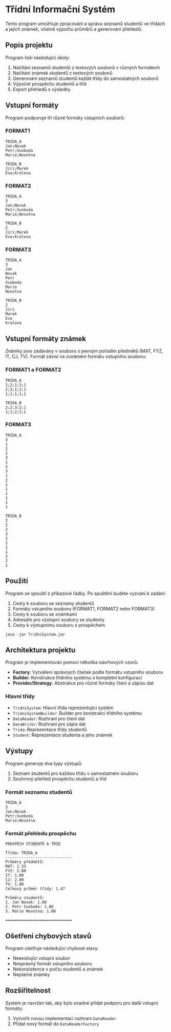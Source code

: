 # Třídní Informační Systém

Tento program umožňuje zpracování a správu seznamů studentů ve třídách a jejich známek, včetně výpočtu průměrů a generování přehledů.

## Popis projektu

Program řeší následující úkoly:
1. Načítání seznamů studentů z textových souborů v různých formátech
2. Načítání známek studentů z textových souborů
3. Generování seznamů studentů každé třídy do samostatných souborů
4. Výpočet prospěchu studentů a tříd
5. Export přehledů s výsledky

## Vstupní formáty

Program podporuje tři různé formáty vstupních souborů:

### FORMAT1
```
TRIDA_A
Jan;Novak
Petr;Svoboda
Marie;Novotna

TRIDA_B
Jiri;Marek
Eva;Kralova
```

### FORMAT2
```
TRIDA_A
3
Jan;Novak
Petr;Svoboda
Marie;Novotna

TRIDA_B
2
Jiri;Marek
Eva;Kralova
```

### FORMAT3
```
TRIDA_A
3
Jan
Novak
Petr
Svoboda
Marie
Novotna

TRIDA_B
2
Jiri
Marek
Eva
Kralova
```

## Vstupní formáty známek

Známky jsou zadávány v souboru s pevným pořadím předmětů (MAT, FYZ, IT, CJ, TV). Formát závisí na zvoleném formátu vstupního souboru:

### FORMAT1 a FORMAT2
```
TRIDA_A
1;2;1;3;1
2;3;1;2;1
1;1;1;1;1

TRIDA_B
2;2;3;2;1
1;1;2;2;1
```

### FORMAT3
```
TRIDA_A
3
1
2
1
3
1
2
3
1
2
1
1
1
1
1
1

TRIDA_B
2
2
2
3
2
1
1
1
2
2
1
```

## Použití

Program se spouští z příkazové řádky. Po spuštění budete vyzváni k zadání:
1. Cesty k souboru se seznamy studentů
2. Formátu vstupního souboru (FORMAT1, FORMAT2 nebo FORMAT3)
3. Cesty k souboru se známkami
4. Adresáře pro výstupní soubory se studenty
5. Cesty k výstupnímu souboru s prospěchem

```
java -jar TridniSystem.jar
```

## Architektura projektu

Program je implementován pomocí několika návrhových vzorů:
- **Factory**: Vytváření správných čteček podle formátu vstupního souboru
- **Builder**: Konstrukce třídního systému s kompletní konfigurací
- **Provider/Strategy**: Abstrakce pro různé formáty čtení a zápisu dat

### Hlavní třídy

- `TridniSystem`: Hlavní třída reprezentující systém
- `TridniSystemBuilder`: Builder pro konstrukci třídního systému
- `DataReader`: Rozhraní pro čtení dat
- `DataWriter`: Rozhraní pro zápis dat
- `Trida`: Reprezentace třídy studentů
- `Student`: Reprezentace studenta a jeho známek

## Výstupy

Program generuje dva typy výstupů:
1. Seznam studentů pro každou třídu v samostatném souboru
2. Souhrnný přehled prospěchu studentů a tříd

### Formát seznamu studentů
```
TRIDA_A
3
Jan;Novak
Petr;Svoboda
Marie;Novotna
```

### Formát přehledu prospěchu
```
PROSPĚCH STUDENTŮ A TŘÍD

Třída: TRIDA_A
-----------------------------
Průměry předmětů:
MAT: 1.33
FYZ: 2.00
IT: 1.00
CJ: 2.00
TV: 1.00
Celkový průměr třídy: 1.47

Průměry studentů:
1. Jan Novak: 1.60
2. Petr Svoboda: 1.80
3. Marie Novotna: 1.00

=============================
```

## Ošetření chybových stavů

Program ošetřuje následující chybové stavy:
- Neexistující vstupní soubor
- Nesprávný formát vstupního souboru
- Nekonzistence v počtu studentů a známek
- Neplatné známky

## Rozšiřitelnost

Systém je navržen tak, aby bylo snadné přidat podporu pro další vstupní formáty:
1. Vytvořit novou implementaci rozhraní `DataReader`
2. Přidat nový formát do `DataReaderFactory`